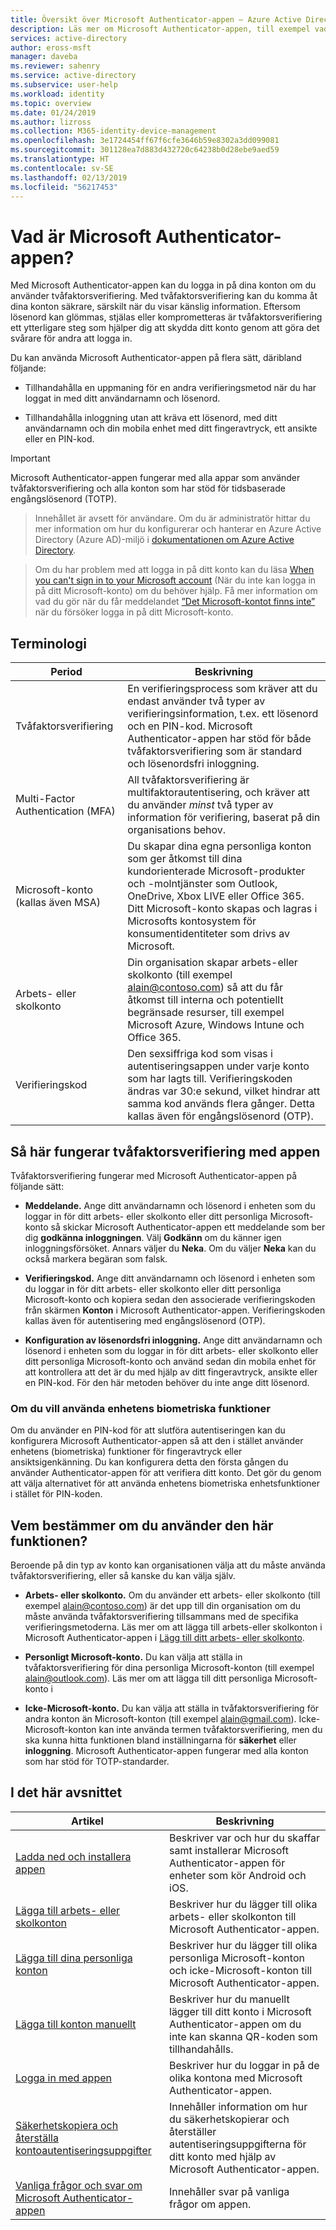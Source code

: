 ```yaml
---
title: Översikt över Microsoft Authenticator-appen – Azure Active Directory | Microsoft Docs
description: Läs mer om Microsoft Authenticator-appen, till exempel vad det är, hur det fungerar och vilken information som ingår i det här avsnittet av innehållet.
services: active-directory
author: eross-msft
manager: daveba
ms.reviewer: sahenry
ms.service: active-directory
ms.subservice: user-help
ms.workload: identity
ms.topic: overview
ms.date: 01/24/2019
ms.author: lizross
ms.collection: M365-identity-device-management
ms.openlocfilehash: 3e1724454ff67f6cfe3646b59e8302a3dd099081
ms.sourcegitcommit: 301128ea7d883d432720c64238b0d28ebe9aed59
ms.translationtype: HT
ms.contentlocale: sv-SE
ms.lasthandoff: 02/13/2019
ms.locfileid: "56217453"
---
```

# <a name="what-is-the-microsoft-authenticator-app"></a>Vad är Microsoft Authenticator-appen?
Med Microsoft Authenticator-appen kan du logga in på dina konton om du använder tvåfaktorsverifiering. Med tvåfaktorsverifiering kan du komma åt dina konton säkrare, särskilt när du visar känslig information. Eftersom lösenord kan glömmas, stjälas eller komprometteras är tvåfaktorsverifiering ett ytterligare steg som hjälper dig att skydda ditt konto genom att göra det svårare för andra att logga in.

Du kan använda Microsoft Authenticator-appen på flera sätt, däribland följande:

- Tillhandahålla en uppmaning för en andra verifieringsmetod när du har loggat in med ditt användarnamn och lösenord.

- Tillhandahålla inloggning utan att kräva ett lösenord, med ditt användarnamn och din mobila enhet med ditt fingeravtryck, ett ansikte eller en PIN-kod.

>[!Important]
>Microsoft Authenticator-appen fungerar med alla appar som använder tvåfaktorsverifiering och alla konton som har stöd för tidsbaserade engångslösenord (TOTP).

>Innehållet är avsett för användare. Om du är administratör hittar du mer information om hur du konfigurerar och hanterar en Azure Active Directory (Azure AD)-miljö i [dokumentationen om Azure Active Directory](https://docs.microsoft.com/azure/active-directory).

>Om du har problem med att logga in på ditt konto kan du läsa [When you can't sign in to your Microsoft account](https://support.microsoft.com/help/12429) (När du inte kan logga in på ditt Microsoft-konto) om du behöver hjälp. Få mer information om vad du gör när du får meddelandet [”Det Microsoft-kontot finns inte”](https://support.microsoft.com/help/13811) när du försöker logga in på ditt Microsoft-konto.

## <a name="terminology"></a>Terminologi
|Period|Beskrivning|
|----|-----------|
|Tvåfaktorsverifiering |En verifieringsprocess som kräver att du endast använder två typer av verifieringsinformation, t.ex. ett lösenord och en PIN-kod. Microsoft Authenticator-appen har stöd för både tvåfaktorsverifiering som är standard och lösenordsfri inloggning.|
|Multi-Factor Authentication (MFA)|All tvåfaktorsverifiering är multifaktorautentisering, och kräver att du använder *minst* två typer av information för verifiering, baserat på din organisations behov.|
|Microsoft-konto (kallas även MSA)|Du skapar dina egna personliga konton som ger åtkomst till dina kundorienterade Microsoft-produkter och -molntjänster som Outlook, OneDrive, Xbox LIVE eller Office 365. Ditt Microsoft-konto skapas och lagras i Microsofts kontosystem för konsumentidentiteter som drivs av Microsoft.|
|Arbets- eller skolkonto|Din organisation skapar arbets-eller skolkonto (till exempel alain@contoso.com) så att du får åtkomst till interna och potentiellt begränsade resurser, till exempel Microsoft Azure, Windows Intune och Office 365.|
|Verifieringskod|Den sexsiffriga kod som visas i autentiseringsappen under varje konto som har lagts till. Verifieringskoden ändras var 30:e sekund, vilket hindrar att samma kod används flera gånger. Detta kallas även för engångslösenord (OTP).|

## <a name="how-two-factor-verification-works-with-the-app"></a>Så här fungerar tvåfaktorsverifiering med appen
Tvåfaktorsverifiering fungerar med Microsoft Authenticator-appen på följande sätt:

- **Meddelande.** Ange ditt användarnamn och lösenord i enheten som du loggar in för ditt arbets- eller skolkonto eller ditt personliga Microsoft-konto så skickar Microsoft Authenticator-appen ett meddelande som ber dig **godkänna inloggningen**. Välj **Godkänn** om du känner igen inloggningsförsöket. Annars väljer du **Neka**. Om du väljer **Neka** kan du också markera begäran som falsk.

- **Verifieringskod.** Ange ditt användarnamn och lösenord i enheten som du loggar in för ditt arbets- eller skolkonto eller ditt personliga Microsoft-konto och kopiera sedan den associerade verifieringskoden från skärmen **Konton** i Microsoft Authenticator-appen. Verifieringskoden kallas även för autentisering med engångslösenord (OTP).

- **Konfiguration av lösenordsfri inloggning.** Ange ditt användarnamn och lösenord i enheten som du loggar in för ditt arbets- eller skolkonto eller ditt personliga Microsoft-konto och använd sedan din mobila enhet för att kontrollera att det är du med hjälp av ditt fingeravtryck, ansikte eller en PIN-kod. För den här metoden behöver du inte ange ditt lösenord.

### <a name="whether-to-use-your-devices-biometric-capabilities"></a>Om du vill använda enhetens biometriska funktioner
Om du använder en PIN-kod för att slutföra autentiseringen kan du konfigurera Microsoft Authenticator-appen så att den i stället använder enhetens (biometriska) funktioner för fingeravtryck eller ansiktsigenkänning. Du kan konfigurera detta den första gången du använder Authenticator-appen för att verifiera ditt konto. Det gör du genom att välja alternativet för att använda enhetens biometriska enhetsfunktioner i stället för PIN-koden.

## <a name="who-decides-if-you-use-this-feature"></a>Vem bestämmer om du använder den här funktionen?
Beroende på din typ av konto kan organisationen välja att du måste använda tvåfaktorsverifiering, eller så kanske du kan välja själv.

- **Arbets- eller skolkonto.** Om du använder ett arbets- eller skolkonto (till exempel alain@contoso.com) är det upp till din organisation om du måste använda tvåfaktorsverifiering tillsammans med de specifika verifieringsmetoderna. Läs mer om att lägga till arbets-eller skolkonton i Microsoft Authenticator-appen i [Lägg till ditt arbets- eller skolkonto](microsoft-authenticator-app-add-work-account.md).

- **Personligt Microsoft-konto.** Du kan välja att ställa in tvåfaktorsverifiering för dina personliga Microsoft-konton (till exempel alain@outlook.com). Läs mer om att lägga till ditt personliga Microsoft-konto i 

- **Icke-Microsoft-konto.** Du kan välja att ställa in tvåfaktorsverifiering för andra konton än Microsoft-konton (till exempel alain@gmail.com). Icke-Microsoft-konton kan inte använda termen tvåfaktorsverifiering, men du ska kunna hitta funktionen bland inställningarna för **säkerhet** eller **inloggning**. Microsoft Authenticator-appen fungerar med alla konton som har stöd för TOTP-standarder.

## <a name="in-this-section"></a>I det här avsnittet

|Artikel |Beskrivning |
|------|------------|
|[Ladda ned och installera appen](user-help-auth-app-download-install.md)|Beskriver var och hur du skaffar samt installerar Microsoft Authenticator-appen för enheter som kör Android och iOS.|
|[Lägga till arbets- eller skolkonton](user-help-auth-app-add-work-school-account.md)|Beskriver hur du lägger till olika arbets- eller skolkonton till Microsoft Authenticator-appen.|
|[Lägga till dina personliga konton](user-help-auth-app-add-personal-ms-account.md)|Beskriver hur du lägger till olika personliga Microsoft-konton och icke-Microsoft-konton till Microsoft Authenticator-appen.|
|[Lägga till konton manuellt](user-help-auth-app-add-account-manual.md)|Beskriver hur du manuellt lägger till ditt konto i Microsoft Authenticator-appen om du inte kan skanna QR-koden som tillhandahålls.|
|[Logga in med appen](user-help-auth-app-sign-in.md)|Beskriver hur du loggar in på de olika kontona med Microsoft Authenticator-appen.|
|[Säkerhetskopiera och återställa kontoautentiseringsuppgifter](user-help-auth-app-backup-recovery.md)| Innehåller information om hur du säkerhetskopierar och återställer autentiseringsuppgifterna för ditt konto med hjälp av Microsoft Authenticator-appen.|
|[Vanliga frågor och svar om Microsoft Authenticator-appen](user-help-auth-app-faq.md)|Innehåller svar på vanliga frågor om appen.|
